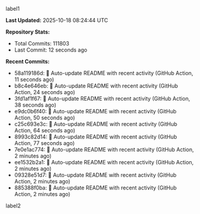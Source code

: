
label1 
<!-- ACTIVITY_START -->
**Last Updated:** 2025-10-18 08:24:44 UTC

**Repository Stats:**
- Total Commits: 111803
- Last Commit: 12 seconds ago

**Recent Commits:**
- 58a119186d: 🤖 Auto-update README with recent activity (GitHub Action, 11 seconds ago)
- b8c4e646eb: 🤖 Auto-update README with recent activity (GitHub Action, 24 seconds ago)
- 3fd1af1f67: 🤖 Auto-update README with recent activity (GitHub Action, 38 seconds ago)
- e9dc0b6f40: 🤖 Auto-update README with recent activity (GitHub Action, 50 seconds ago)
- c25c693e3c: 🤖 Auto-update README with recent activity (GitHub Action, 64 seconds ago)
- 8993c82d14: 🤖 Auto-update README with recent activity (GitHub Action, 77 seconds ago)
- 7e0e1ac774: 🤖 Auto-update README with recent activity (GitHub Action, 2 minutes ago)
- ee1532b2a1: 🤖 Auto-update README with recent activity (GitHub Action, 2 minutes ago)
- 09328e51d7: 🤖 Auto-update README with recent activity (GitHub Action, 2 minutes ago)
- 885388f0ba: 🤖 Auto-update README with recent activity (GitHub Action, 2 minutes ago)
<!-- ACTIVITY_END -->

label2

